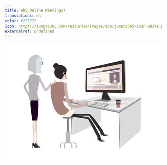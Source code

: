 ```yaml
---
title: Why Online Meetings?
translations: en
color: #777777
icon: https://jumpto365.com/resources/images/app/jumpto365-Icon-white.png
externalref: undefined
---
```



![](2018-08-23-14-31-29.png)
